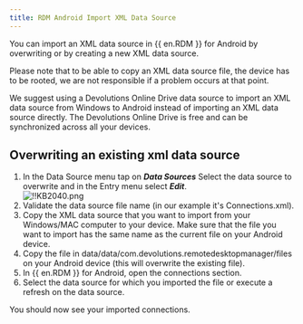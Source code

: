 ```yaml
---
title: RDM Android Import XML Data Source
---
```

You can import an XML data source in {{ en.RDM }} for Android by overwriting or by creating a new XML data source.

Please note that to be able to copy an XML data source file, the device has to be rooted, we are not responsible if a problem occurs at that point.

We suggest using a Devolutions Online Drive data source to import an XML data source from Windows to Android instead of importing an XML data source directly. The Devolutions Online Drive is free and can be synchronized across all your devices.

## Overwriting an existing xml data source

1. In the Data Source menu tap on ***Data Sources*** Select the data source to overwrite and in the Entry menu select ***Edit***.  
![!!KB2040.png](https://webdevolutions.azureedge.net/docs/en/kb/KB2040.png)
1. Validate the data source file name (in our example it's Connections.xml).
1. Copy the XML data source that you want to import from your Windows/MAC computer to your device. Make sure that the file you want to import has the same name as the current file on your Android device.
1. Copy the file in data/data/com.devolutions.remotedesktopmanager/files on your Android device (this will overwrite the existing file).
1. In {{ en.RDM }} for Android, open the connections section.
1. Select the data source for which you imported the file or execute a refresh on the data source.  

You should now see your imported connections.